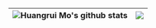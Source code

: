 <!-- # Hello, Everyone! This is my homepage.

| <img align="center" src="https://github-readme-stats.vercel.app/api?username=mydevgh&show_icons=true&include_all_commits=true&theme=buefy&hide_border=true&theme=radical" alt="Mydevgh's github stats" /></a> | <img align="center" src="https://github-readme-stats.vercel.app/api/top-langs/?username=mydevgh&layout=compact&theme=buefy&hide_border=true" /></a> |
| ------------- | ------------- |
 -->
 
 
| <img align="center" src="https://github-readme-stats.vercel.app/api?username=mydevgh&show_icons=true&include_all_commits=true&theme=buefy&hide_border=true" alt="Huangrui Mo's github stats" /></a> | <img align="center" src="https://github-readme-stats.vercel.app/api/top-langs/?username=mydevgh&layout=compact&theme=buefy&hide_border=true" /></a> |
| ------------- | ------------- |
